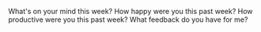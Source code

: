 What's on your mind this week?
How happy were you this past week?
How productive were you this past week?
What feedback do you have for me?